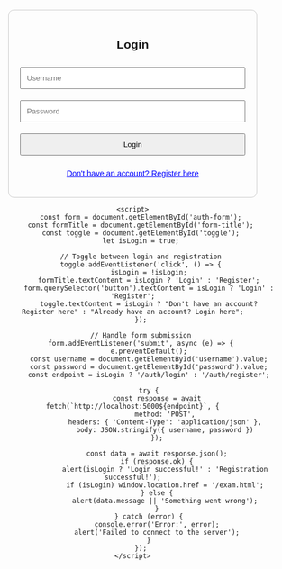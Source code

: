 <html lang="en">
<head>
    <meta charset="UTF-8">
    <meta name="viewport" content="width=device-width, initial-scale=1.0">
    <title>CBT Exam - Login & Register</title>
    <style>
        body { font-family: Arial, sans-serif; margin: 20px; text-align: center; }
        #container { max-width: 400px; margin: auto; padding: 20px; border: 1px solid #ccc; border-radius: 10px; }
        input, button { width: 100%; padding: 10px; margin: 10px 0; }
        #toggle { color: blue; cursor: pointer; text-decoration: underline; }
    </style>
</head>
<body>
    <div id="container">
        <h2 id="form-title">Login</h2>
        <form id="auth-form">
            <input type="text" id="username" placeholder="Username" required>
            <input type="password" id="password" placeholder="Password" required>
            <button type="submit">Login</button>
        </form>
        <p id="toggle">Don't have an account? Register here</p>
    </div>
    <p><a href="README.md"></a></p>

    <script>
        const form = document.getElementById('auth-form');
        const formTitle = document.getElementById('form-title');
        const toggle = document.getElementById('toggle');
        let isLogin = true;

        // Toggle between login and registration
        toggle.addEventListener('click', () => {
            isLogin = !isLogin;
            formTitle.textContent = isLogin ? 'Login' : 'Register';
            form.querySelector('button').textContent = isLogin ? 'Login' : 'Register';
            toggle.textContent = isLogin ? "Don't have an account? Register here" : "Already have an account? Login here";
        });

        // Handle form submission
        form.addEventListener('submit', async (e) => {
            e.preventDefault();
            const username = document.getElementById('username').value;
            const password = document.getElementById('password').value;
            const endpoint = isLogin ? '/auth/login' : '/auth/register';

            try {
                const response = await fetch(`http://localhost:5000${endpoint}`, {
                    method: 'POST',
                    headers: { 'Content-Type': 'application/json' },
                    body: JSON.stringify({ username, password })
                });

                const data = await response.json();
                if (response.ok) {
                    alert(isLogin ? 'Login successful!' : 'Registration successful!');
                    if (isLogin) window.location.href = '/exam.html';
                } else {
                    alert(data.message || 'Something went wrong');
                }
            } catch (error) {
                console.error('Error:', error);
                alert('Failed to connect to the server');
            }
        });
    </script>
</body>
</html>
